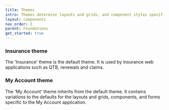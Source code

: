 ```yaml
---
title: Themes
intro: Themes determine layouts and grids, and component styles specific for an application.
layout: components
nav_order: 2
parent: Foundations
get_started: true
---
```


### Insurance theme

The 'Insurance' theme is the default theme. It is used by insurance web applications such as QTB, renewals and claims.

### My Account theme

The 'My Account' theme inherits from the default theme. It contains variations to the defaults for the layouts and grids, components, and forms specific to the My Account application.

